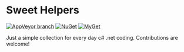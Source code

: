 # Sweet Helpers

[![AppVeyor branch](https://img.shields.io/appveyor/ci/eliekstein/extensions/master.svg?style=flat-square)](https://ci.appveyor.com/project/eliekstein/extensions) [![NuGet](https://img.shields.io/nuget/v/SweetHelpers.svg?style=flat-square)](https://www.nuget.org/packages/SweetHelpers) [![MyGet](https://img.shields.io/myget/eliekstein/v/SweetHelpers.svg?style=flat-square&label=MyGet)](https://www.myget.org/feed/eliekstein/package/nuget/SweetHelpers)

Just a simple collection for every day c# .net coding.
Contributions are welcome!
